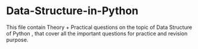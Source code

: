 # Data-Structure-in-Python
This file contain Theory + Practical questions on the topic of Data Structure of Python , that cover all the important questions for practice and revision purpose.

